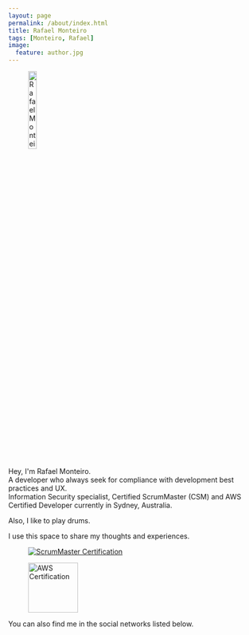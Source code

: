 ```yaml
---
layout: page
permalink: /about/index.html
title: Rafael Monteiro
tags: [Monteiro, Rafael]
image:
  feature: author.jpg
---
```

<figure>
  <img src="{{ site.url }}/images/author.jpg" alt="Rafael Monteiro" width="20%">
</figure>  

Hey, I'm Rafael Monteiro.  
A developer who always seek for compliance with development best practices and UX.  
Information Security specialist, Certified ScrumMaster (CSM) and AWS Certified Developer currently in Sydney, Australia.  

Also, I like to play drums.

I use this space to share my thoughts and experiences.  

<figure>
<a href="https://www.scrumalliance.org/community/profile/rmonteiro14" target="_blank">
  <img src="{{ site.url }}/images/csm-logo.png" title="Certified ScrumMaster®" alt="ScrumMaster Certification">
</a>
</figure>  
<figure>
<a href="https://www.certmetrics.com/amazon/public/badge.aspx?i=2&t=c&d=2017-11-28&ci=AWS00358839" target="_blank">
  <img width="100" 
    src="{{ site.url }}/images/aws-developer.png" 
    title="AWS Certified Developer - Associate" 
    alt="AWS Certification">
</a>
</figure>  

You can also find me in the social networks listed below.
